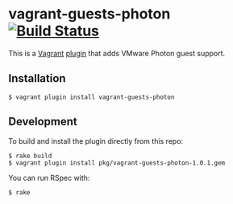 # vagrant-guests-photon [![Build Status](https://travis-ci.org/vmware/vagrant-guests-photon.svg)](https://travis-ci.org/vmware/vagrant-guests-photon)

This is a [Vagrant](http://www.vagrantup.com/) [plugin](http://docs.vagrantup.com/v2/plugins/index.html) that adds VMware Photon guest support.

## Installation

```
$ vagrant plugin install vagrant-guests-photon
```

## Development

To build and install the plugin directly from this repo:

```
$ rake build
$ vagrant plugin install pkg/vagrant-guests-photon-1.0.1.gem
```

You can run RSpec with:

```
$ rake
```
